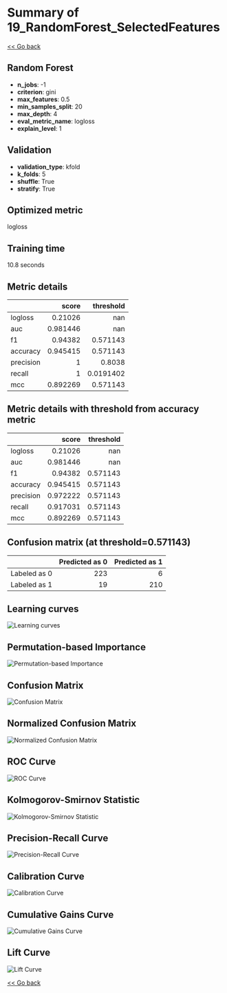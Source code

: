 # Summary of 19_RandomForest_SelectedFeatures

[<< Go back](../README.md)


## Random Forest
- **n_jobs**: -1
- **criterion**: gini
- **max_features**: 0.5
- **min_samples_split**: 20
- **max_depth**: 4
- **eval_metric_name**: logloss
- **explain_level**: 1

## Validation
 - **validation_type**: kfold
 - **k_folds**: 5
 - **shuffle**: True
 - **stratify**: True

## Optimized metric
logloss

## Training time

10.8 seconds

## Metric details
|           |    score |   threshold |
|:----------|---------:|------------:|
| logloss   | 0.21026  | nan         |
| auc       | 0.981446 | nan         |
| f1        | 0.94382  |   0.571143  |
| accuracy  | 0.945415 |   0.571143  |
| precision | 1        |   0.8038    |
| recall    | 1        |   0.0191402 |
| mcc       | 0.892269 |   0.571143  |


## Metric details with threshold from accuracy metric
|           |    score |   threshold |
|:----------|---------:|------------:|
| logloss   | 0.21026  |  nan        |
| auc       | 0.981446 |  nan        |
| f1        | 0.94382  |    0.571143 |
| accuracy  | 0.945415 |    0.571143 |
| precision | 0.972222 |    0.571143 |
| recall    | 0.917031 |    0.571143 |
| mcc       | 0.892269 |    0.571143 |


## Confusion matrix (at threshold=0.571143)
|              |   Predicted as 0 |   Predicted as 1 |
|:-------------|-----------------:|-----------------:|
| Labeled as 0 |              223 |                6 |
| Labeled as 1 |               19 |              210 |

## Learning curves
![Learning curves](learning_curves.png)

## Permutation-based Importance
![Permutation-based Importance](permutation_importance.png)
## Confusion Matrix

![Confusion Matrix](confusion_matrix.png)


## Normalized Confusion Matrix

![Normalized Confusion Matrix](confusion_matrix_normalized.png)


## ROC Curve

![ROC Curve](roc_curve.png)


## Kolmogorov-Smirnov Statistic

![Kolmogorov-Smirnov Statistic](ks_statistic.png)


## Precision-Recall Curve

![Precision-Recall Curve](precision_recall_curve.png)


## Calibration Curve

![Calibration Curve](calibration_curve_curve.png)


## Cumulative Gains Curve

![Cumulative Gains Curve](cumulative_gains_curve.png)


## Lift Curve

![Lift Curve](lift_curve.png)



[<< Go back](../README.md)
